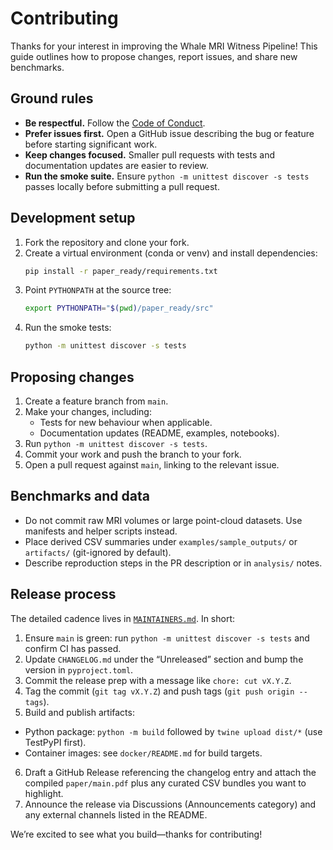 # Contributing

Thanks for your interest in improving the Whale MRI Witness Pipeline! This guide outlines how to propose
changes, report issues, and share new benchmarks.

## Ground rules

- **Be respectful.** Follow the [Code of Conduct](CODE_OF_CONDUCT.md).
- **Prefer issues first.** Open a GitHub issue describing the bug or feature before starting
  significant work.
- **Keep changes focused.** Smaller pull requests with tests and documentation updates are
  easier to review.
- **Run the smoke suite.** Ensure `python -m unittest discover -s tests` passes locally before
  submitting a pull request.

## Development setup

1. Fork the repository and clone your fork.
2. Create a virtual environment (conda or venv) and install dependencies:
   ```bash
   pip install -r paper_ready/requirements.txt
   ```
3. Point `PYTHONPATH` at the source tree:
   ```bash
   export PYTHONPATH="$(pwd)/paper_ready/src"
   ```
4. Run the smoke tests:
   ```bash
   python -m unittest discover -s tests
   ```

## Proposing changes

1. Create a feature branch from `main`.
2. Make your changes, including:
   - Tests for new behaviour when applicable.
   - Documentation updates (README, examples, notebooks).
3. Run `python -m unittest discover -s tests`.
4. Commit your work and push the branch to your fork.
5. Open a pull request against `main`, linking to the relevant issue.

## Benchmarks and data

- Do not commit raw MRI volumes or large point-cloud datasets. Use manifests and helper scripts
  instead.
- Place derived CSV summaries under `examples/sample_outputs/` or `artifacts/` (git-ignored by
  default).
- Describe reproduction steps in the PR description or in `analysis/` notes.

## Release process

The detailed cadence lives in [`MAINTAINERS.md`](MAINTAINERS.md). In short:

1. Ensure `main` is green: run `python -m unittest discover -s tests` and confirm CI has passed.
2. Update `CHANGELOG.md` under the “Unreleased” section and bump the version in `pyproject.toml`.
3. Commit the release prep with a message like `chore: cut vX.Y.Z`.
4. Tag the commit (`git tag vX.Y.Z`) and push tags (`git push origin --tags`).
5. Build and publish artifacts:
  - Python package: `python -m build` followed by `twine upload dist/*` (use TestPyPI first).
  - Container images: see `docker/README.md` for build targets.
6. Draft a GitHub Release referencing the changelog entry and attach the compiled `paper/main.pdf` plus any curated CSV bundles you want to highlight.
7. Announce the release via Discussions (Announcements category) and any external channels listed in the README.

We’re excited to see what you build—thanks for contributing!
